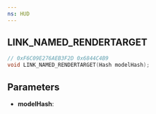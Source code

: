 ```yaml
---
ns: HUD
---
```

## LINK_NAMED_RENDERTARGET

```c
// 0xF6C09E276AEB3F2D 0x6844C4B9
void LINK_NAMED_RENDERTARGET(Hash modelHash);
```


## Parameters
* **modelHash**: 

